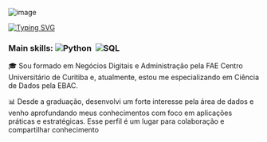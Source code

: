 ![image](https://github.com/user-attachments/assets/19809dc5-44c0-4ff4-addc-4dda0ad98ee9)

[![Typing SVG](https://readme-typing-svg.herokuapp.com/?color=1E90FF&size=35&center=true&vCenter=true&width=1000&lines=Olá,+Me+chamo+Gabriel+Skrobot;Tenho+23+anos;Formado+em+Negócios+Digitais;Especialista+em+Ciencia+de+dados;Seja+bem+vindo+:%29)](https://git.io/typing-svg)

### Main skills: ![Python](https://img.shields.io/badge/Python-3776AB?style=for-the-badge&logo=python&logoColor=white)&nbsp; ![SQL](https://img.shields.io/badge/-SQL-0D1117?style=for-the-badge&logo=sql&labelColor=0D1117)&nbsp;
          
🎓 Sou formado em Negócios Digitais e Administração pela FAE Centro Universitário de Curitiba e, atualmente, estou me especializando em Ciência de Dados pela EBAC.
 
📊 Desde a graduação, desenvolvi um forte interesse pela área de dados e venho aprofundando meus conhecimentos com foco em aplicações práticas e estratégicas. Esse perfil é um lugar para colaboração e compartilhar conhecimento
